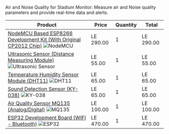 Air and Noise Quality for Stadium Monitor: Measure air and Noise quality parameters and provide real-time data and alerts. 

| Product                                                                 | Price    | Quantity | Total    |
|-------------------------------------------------------------------------|----------|----------|----------|
| [NodeMCU Based ESP8266 Development Kit (With Original CP2012 Chip)](https://circuits-elec.com/products/nodemcu-based-esp8266-development-kit-with-original-cp2012-chip) ![NodeMCU](https://cdn.shopify.com/s/files/1/0598/5551/4966/products/1_1.jpg?v=1693878484) | LE 290.00 | 1        | LE 290.00 |
| [Ultrasonic Sensor (Distance Measuring Module)](https://circuits-elec.com/products/ultrasonic-sensor-distance-measuring-module) ![Ultrasonic Sensor](https://cdn.shopify.com/s/files/1/0598/5551/4966/products/HC-SR04_2.jpg?v=1693877408) | LE 55.00  | 1        | LE 55.00  |
| [Temperature Humidity Sensor Module (DHT11)](https://circuits-elec.com/products/temperature-humidity-sensor-module-dht11) ![DHT11](https://cdn.shopify.com/s/files/1/0598/5551/4966/products/DHT11_2.jpg?v=1693877437) | LE 65.00  | 1        | LE 65.00  |
| [Sound Detection Sensor (KY-038)](https://circuits-elec.com/products/sound-detection-sensor-ky-038) ![KY-038](https://cdn.shopify.com/s/files/1/0598/5551/4966/products/KY-038_1.jpg?v=1693877441) | LE 65.00  | 1        | LE 65.00  |
| [Air Quality Sensor MQ135 (Analog/Digital)](https://circuits-elec.com/products/air-quality-sensor-mq135-analog-digital) ![MQ135](https://cdn.shopify.com/s/files/1/0598/5551/4966/products/MQ135_1.jpg?v=1693877446) | LE 100.00 | 1        | LE 100.00 |
| [ESP32 Development Board (WIFI - Bluetooth)](https://circuits-elec.com/products/esp32-development-board-wifi-bluetooth) ![ESP32](https://cdn.shopify.com/s/files/1/0598/5551/4966/products/ESP32_1.jpg?v=1693877403) | LE 470.00 | 1        | LE 470.00 |
